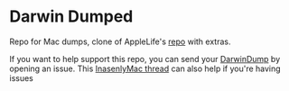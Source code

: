 # Darwin Dumped

Repo for Mac dumps, clone of AppleLife's [repo](https://applelife.ru/threads/dampy-originalnyx-makov.2943712/) with extras. 

If you want to help support this repo, you can send your [DarwinDump](https://bitbucket.org/blackosx/darwindumper/downloads/) by opening an issue. This [InasenlyMac thread](https://www.insanelymac.com/forum/topic/282794-darwindumper/) can also help if you're having issues
